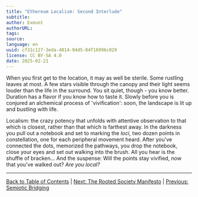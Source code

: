 ```yaml
---
title: "Ethereum Localism: Second Interlude"
subtitle: 
author: Exeunt
authorURL: 
tags: 
source: 
language: en
uuid: cf31c127-3eda-4014-94d5-84f16996c029
license: CC BY-SA 4.0
date: 2025-02-21
---
```

When you first get to the location, it may as well be sterile. Some rustling leaves at most. A few stars visible through the canopy and their light seems louder than the life in the surround. You sit quiet, though - you know better. Duration has a flavor if you know how to taste it. Slowly before you is conjured an alchemical process of 'vivification': soon, the landscape is lit up and bustling with life.

Localism: the crazy potency that unfolds with attentive observation to that which is closest, rather than that which is farthest away. In the darkness you pull out a notebook and set to marking the *loci*, two dozen points in constellation, one for each peripheral movement heard. After you've connected the dots, memorized the pathways, you drop the notebook, close your eyes and set out walking into the brush. All you hear is the shuffle of bracken... And the suspense: Will the points stay vivified, now that you've walked out? *Are you local?*

---

[Back to Table of Contents](library/Ethereum-Localism/ethereum-localism-book/index) | [Next: The Rooted Society Manifesto](ethereum-localism-book-08-manifesto.md) | [Previous: Semiotic Bridging](ethereum-localism-book-06-semiotic-bridging.md)